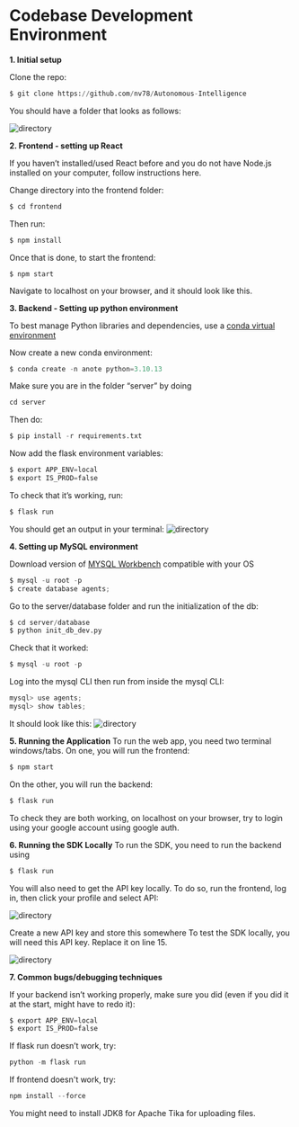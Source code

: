# Codebase Development Environment

**1. Initial setup**

Clone the repo:
``` py
$ git clone https://github.com/nv78/Autonomous-Intelligence
```
You should have a folder that looks as follows:

![directory](https://github.com/nv78/Autonomous-Intelligence/blob/main/materials/assets/codebase/directory.png?raw=True)

**2. Frontend - setting up React**

If you haven’t installed/used React before and you do not have Node.js installed on your computer, follow instructions here.

Change directory into the frontend folder:

``` py
$ cd frontend
```
Then run:

``` py
$ npm install
```

Once that is done, to start the frontend:

```
$ npm start
```

Navigate to localhost on your browser, and it should look like this.

**3. Backend - Setting up python environment**

To best manage Python libraries and dependencies, use a [conda virtual environment](https://conda.io/projects/conda/en/latest/user-guide/install/index.html)

Now create a new conda environment: 
``` py
$ conda create -n anote python=3.10.13
```
Make sure you are in the folder “server” by doing 
``` py
cd server
```

Then do:
``` py
$ pip install -r requirements.txt
```

Now add the flask environment variables: 
``` py
$ export APP_ENV=local
$ export IS_PROD=false
```

To check that it’s working, run:
``` py
$ flask run
```

You should get an output in your terminal:
![directory](https://github.com/nv78/Autonomous-Intelligence/blob/main/materials/assets/codebase/flask.png?raw=True)

**4. Setting up MySQL environment**

Download version of [MYSQL Workbench](https://dev.mysql.com/downloads/mysql/) compatible with your OS

``` py
$ mysql -u root -p
$ create database agents;
```

Go to the server/database folder and run the initialization of the db: 
``` py
$ cd server/database
$ python init_db_dev.py
```

Check that it worked:
``` py
$ mysql -u root -p
```
Log into the mysql CLI then run from inside the mysql CLI: 
``` py
mysql> use agents;
mysql> show tables;
```

It should look like this:
![directory](https://github.com/nv78/Autonomous-Intelligence/blob/main/materials/assets/codebase/sqltable.png?raw=True)

**5. Running the Application**
To run the web app, you need two terminal windows/tabs. On one, you will run the frontend: 
``` py
$ npm start
```
On the other, you will run the backend:
``` py
$ flask run
```
To check they are both working, on localhost on your browser, try to login using your google account using google auth.

**6. Running the SDK Locally**
To run the SDK, you need to run the backend using
``` py
$ flask run
```
You will also need to get the API key locally. To do so, run the frontend, log in, then click your profile and select API:

![directory](https://github.com/nv78/Autonomous-Intelligence/blob/main/materials/assets/codebase/nav.png?raw=True)

Create a new API key and store this somewhere
To test the SDK locally, you will need this API key. Replace it on line 15.

![directory](https://github.com/nv78/Autonomous-Intelligence/blob/main/materials/assets/codebase/sdk.png?raw=True)

**7. Common bugs/debugging techniques**

If your backend isn’t working properly, make sure you did (even if you did it at the start, might have to redo it):
``` py
$ export APP_ENV=local
$ export IS_PROD=false
```
If flask run doesn’t work, try: 
``` py
python -m flask run
```

If frontend doesn't work, try:
``` py
npm install --force
```

You might need to install JDK8 for Apache Tika for uploading files.

